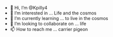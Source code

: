 - 👋 Hi, I’m @Kpilly4
- 👀 I’m interested in ... Life and the cosmos
- 🌱 I’m currently learning ... to live in the cosmos
- 💞️ I’m looking to collaborate on ... life
- 📫 How to reach me ... carrier pigeon 

<!---
Kpilly4/Kpilly4 is a ✨ special ✨ repository because its `README.md` (this file) appears on your GitHub profile.
You can click the Preview link to take a look at your changes.
--->
